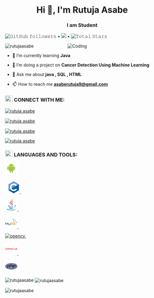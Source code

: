 

<!--
**Rutujaasabe/Rutujaasabe** is a ✨ _special_ ✨ repository because its `README.md` (this file) appears on your GitHub profile.

Here are some ideas to get you started:

- 🔭 I’m currently working on ...
- 🌱 I’m currently learning ...
- 👯 I’m looking to collaborate on ...
- 🤔 I’m looking for help with ...
- 💬 Ask me about ...
- 📫 How to reach me: ...
- 😄 Pronouns: ...
- ⚡ Fun fact: ...
-->
<h1 align="center">Hi 👋, I'm Rutuja Asabe</h1>
<h3 align="center">I am Student</h3>
<p align="center">
  
  <img alt="𝙶𝚒𝚝𝙷𝚞𝚋 𝚏𝚘𝚕𝚕𝚘𝚠𝚎𝚛𝚜" src="https://img.shields.io/github/followers/vaishnavilugade?label=Followers&style=social"> •
  <a href="https://user-badge.committers.top/india_private/Rutujaasabe"><img src="https://user-badge.committers.top/india_private/Rutujaasabe.svg"></a>  •
  <img src="https://img.shields.io/github/stars/Rutujaasabe?label=Stars" alt="𝚃𝚘𝚝𝚊𝚕 𝚂𝚝𝚊𝚛𝚜"> 
</p>

<img align="right" alt="Coding" Width="300" src="https://user-images.githubusercontent.com/59734313/157189039-c09b3e38-9f42-42c0-ab54-14f1574190a7.gif" width="36px"/> 

<p align="left"> <img src="https://komarev.com/ghpvc/?username=rutujaasabe&label=Profile%20views&color=0e75b6&style=flat" alt="rutujaasabe" /> </p>

- 🌱 I’m currently learning **Java**

- 👯 I’m doing a project on  **Cancer Detection Using Machine Learning**

- 💬 Ask me about **java , SQL , HTML**

- 📫 How to reach me **asaberutuja9@gmail.com**

<h3 align="left"><img src="http://bestanimations.com/Signs&Shapes/Arrows/Right/right-arrow-24.gif"  height="20" width="25" > CONNECT WITH ME:</h3>
<p align="left">
<a href="https://twitter.com/RutujaAsabe" target="blank"><img align="center" src="https://raw.githubusercontent.com/rahuldkjain/github-profile-readme-generator/master/src/images/icons/Social/twitter.svg" alt="rutuja asabe" height="30" width="40" /></a>&nbsp;&nbsp;&nbsp;

<a href="https://www.linkedin.com/in/rutujaasabe/" target="blank"><img align="center" src="https://raw.githubusercontent.com/rahuldkjain/github-profile-readme-generator/master/src/images/icons/Social/linked-in-alt.svg" alt="rutuja asabe" height="30" width="40" /></a>&nbsp;&nbsp;&nbsp;

<a href="https://medium.com/rutuja asabe" target="blank"><img align="center" src="https://raw.githubusercontent.com/rahuldkjain/github-profile-readme-generator/master/src/images/icons/Social/medium.svg" alt="rutuja asabe" height="30" width="40" /></a>&nbsp;&nbsp;&nbsp;

<a href="https://www.hackerrank.com/asaberutuja9" target="blank"><img align="center" src="https://raw.githubusercontent.com/rahuldkjain/github-profile-readme-generator/master/src/images/icons/Social/hackerrank.svg" alt="rutuja asabe" height="30" width="40" /></a>
</p>

<h3 align="left"><img src="http://bestanimations.com/Signs&Shapes/Arrows/Right/right-arrow-24.gif"  height="20" width="25" > LANGUAGES AND TOOLS:</h3>

<p align="left"> <a href="https://developer.android.com" target="_blank" rel="noreferrer"> <img src="https://raw.githubusercontent.com/devicons/devicon/master/icons/android/android-original-wordmark.svg" alt="android" width="40" height="40"/> </a></br></br>&nbsp;
 <a href="https://www.cprogramming.com/" target="_blank" rel="noreferrer"> <img src="https://raw.githubusercontent.com/devicons/devicon/master/icons/c/c-original.svg" alt="c" width="40" height="40"/> </a>&nbsp;&nbsp;&nbsp;&nbsp;

 <a href="https://www.java.com" target="_blank" rel="noreferrer"> <img src="https://raw.githubusercontent.com/devicons/devicon/master/icons/java/java-original.svg" alt="java" width="40" height="40"/> </a>&nbsp;&nbsp;&nbsp;&nbsp;

 <a href="https://www.mysql.com/" target="_blank" rel="noreferrer"> <img src="https://raw.githubusercontent.com/devicons/devicon/master/icons/mysql/mysql-original-wordmark.svg" alt="mysql" width="40" height="40"/> </a> &nbsp;&nbsp;&nbsp;&nbsp;

<a href="https://opencv.org/" target="_blank" rel="noreferrer"> <img src="https://www.vectorlogo.zone/logos/opencv/opencv-icon.svg" alt="opencv" width="40" height="40"/> </a>&nbsp;&nbsp;&nbsp;&nbsp;

 <a href="https://www.oracle.com/" target="_blank" rel="noreferrer"> <img src="https://raw.githubusercontent.com/devicons/devicon/master/icons/oracle/oracle-original.svg" alt="oracle" width="40" height="40"/> </a>&nbsp;&nbsp;&nbsp;&nbsp;

 <a href="https://www.php.net" target="_blank" rel="noreferrer"> <img src="https://raw.githubusercontent.com/devicons/devicon/master/icons/php/php-original.svg" alt="php" width="40" height="40"/> </a> </p>

<p><img align="left" src="https://github-readme-stats.vercel.app/api/top-langs?username=rutujaasabe&show_icons=true&locale=en&layout=compact" alt="rutujaasabe" /></p>

<p>&nbsp;<img align="center" src="https://github-readme-stats.vercel.app/api?username=rutujaasabe&show_icons=true&locale=en" alt="rutujaasabe" /></p>

<p><img align="center" src="https://github-readme-streak-stats.herokuapp.com/?user=rutujaasabe&" alt="rutujaasabe" /></p>

